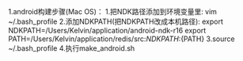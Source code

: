 1.android构建步骤(Mac OS)：
	1.把NDK路径添加到环境变量里: vim ~/.bash_profile
	2.添加NDKPATH(把NDKPATH改成本机路径):
		export NDKPATH=/Users/Kelvin/application/android-ndk-r16
		export PATH=/Users/Kelvin/application/redis/src:${NDKPATH}:${PATH}
	3.source ~/.bash_profile
	4.执行make_android.sh
